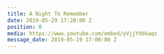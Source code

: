 ```yaml
---
title: A Night To Remember
date: 2019-05-29 17:20:00 Z
position: 0
media: https://www.youtube.com/embed/yVjjYhbkaqs
message_date: 2019-05-19 17:00:00 Z
---
```


